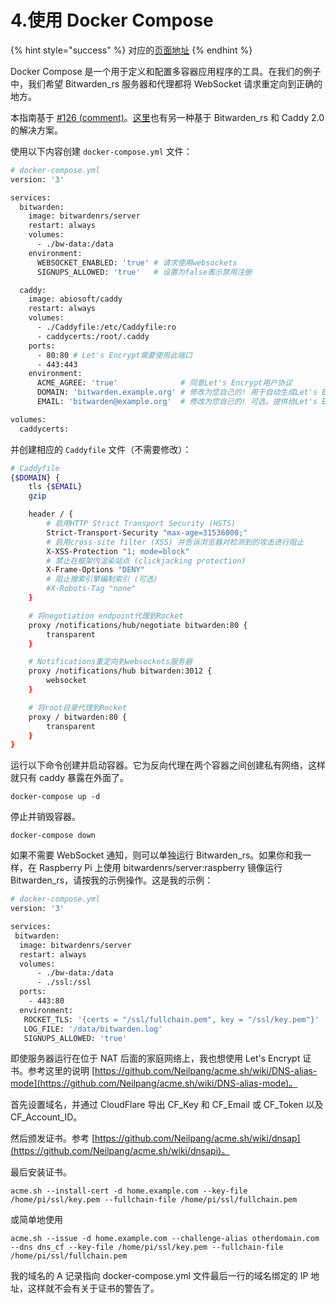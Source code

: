 # 4.使用 Docker Compose

{% hint style="success" %}
对应的[页面地址](https://github.com/dani-garcia/bitwarden_rs/wiki/Using-Docker-Compose)
{% endhint %}

Docker Compose 是一个用于定义和配置多容器应用程序的工具。在我们的例子中，我们希望 Bitwarden\_rs 服务器和代理都将 WebSocket 请求重定向到正确的地方。

本指南基于 [\#126 \(comment\)](https://github.com/dani-garcia/bitwarden_rs/issues/126#issuecomment-417872681)。[这里](https://github.com/sosandroid/docker-bitwarden_rs-caddy-synology)也有另一种基于 Bitwarden\_rs 和 Caddy 2.0 的解决方案。

使用以下内容创建 `docker-compose.yml` 文件：

```bash
# docker-compose.yml
version: '3'

services:
  bitwarden:
    image: bitwardenrs/server
    restart: always
    volumes:
      - ./bw-data:/data
    environment:
      WEBSOCKET_ENABLED: 'true' # 请求使用websockets
      SIGNUPS_ALLOWED: 'true'   # 设置为false表示禁用注册

  caddy:
    image: abiosoft/caddy
    restart: always
    volumes:
      - ./Caddyfile:/etc/Caddyfile:ro
      - caddycerts:/root/.caddy
    ports:
      - 80:80 # Let's Encrypt需要使用此端口
      - 443:443
    environment:
      ACME_AGREE: 'true'              # 同意Let's Encrypt用户协议
      DOMAIN: 'bitwarden.example.org' # 修改为您自己的! 用于自动生成Let's Encrypt SSL
      EMAIL: 'bitwarden@example.org'  # 修改为您自己的! 可选。提供给Let's Encrypt

volumes:
  caddycerts:
```

并创建相应的 `Caddyfile` 文件（不需要修改）：

```bash
# Caddyfile
{$DOMAIN} {
    tls {$EMAIL}
    gzip

    header / {
        # 启用HTTP Strict Transport Security (HSTS)
        Strict-Transport-Security "max-age=31536000;"
        # 启用cross-site filter (XSS) 并告诉浏览器对检测到的攻击进行阻止
        X-XSS-Protection "1; mode=block"
        # 禁止在框架内渲染站点 (clickjacking protection)
        X-Frame-Options "DENY"
        # 阻止搜索引擎编制索引 (可选)
        #X-Robots-Tag "none"
    }

    # 将negotiation endpoint代理到Rocket
    proxy /notifications/hub/negotiate bitwarden:80 {
        transparent
    }

    # Notifications重定向到websockets服务器
    proxy /notifications/hub bitwarden:3012 {
        websocket
    }

    # 将root目录代理到Rocket
    proxy / bitwarden:80 {
        transparent
    }
}
```

运行以下命令创建并启动容器。它为反向代理在两个容器之间创建私有网络，这样就只有 caddy 暴露在外面了。

```text
docker-compose up -d
```

停止并销毁容器。

```text
docker-compose down
```

如果不需要 WebSocket 通知，则可以单独运行 Bitwarden\_rs。如果你和我一样，在 Raspberry Pi 上使用 bitwardenrs/server:raspberry 镜像运行 Bitwarden\_rs，请按我的示例操作。这是我的示例：

```bash
# docker-compose.yml
version: '3'

services:
 bitwarden:
  image: bitwardenrs/server
  restart: always
  volumes:
      - ./bw-data:/data
      - ./ssl:/ssl
  ports:
    - 443:80
  environment:
   ROCKET_TLS: '{certs = "/ssl/fullchain.pem", key = "/ssl/key.pem"}'
   LOG_FILE: '/data/bitwarden.log'
   SIGNUPS_ALLOWED: 'true'
```

即使服务器运行在位于 NAT 后面的家庭网络上，我也想使用 Let's Encrypt 证书。参考这里的说明 [https://github.com/Neilpang/acme.sh/wiki/DNS-alias-mode](https://github.com/Neilpang/acme.sh/wiki/DNS-alias-mode)。

首先设置域名，并通过 CloudFlare 导出 CF\_Key 和 CF\_Email 或 CF\_Token 以及 CF\_Account\_ID。

然后颁发证书。参考 [https://github.com/Neilpang/acme.sh/wiki/dnsap](https://github.com/Neilpang/acme.sh/wiki/dnsapi)。

最后安装证书。

```text
acme.sh --install-cert -d home.example.com --key-file /home/pi/ssl/key.pem --fullchain-file /home/pi/ssl/fullchain.pem
```

或简单地使用

```text
acme.sh --issue -d home.example.com --challenge-alias otherdomain.com --dns dns_cf --key-file /home/pi/ssl/key.pem --fullchain-file /home/pi/ssl/fullchain.pem
```

我的域名的 A 记录指向 docker-compose.yml 文件最后一行的域名绑定的 IP 地址，这样就不会有关于证书的警告了。

